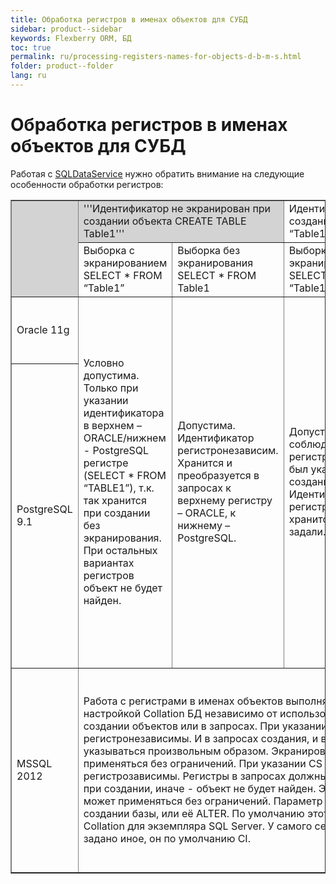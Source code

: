 ```yaml
---
title: Обработка регистров в именах объектов для СУБД
sidebar: product--sidebar
keywords: Flexberry ORM, БД
toc: true
permalink: ru/processing-registers-names-for-objects-d-b-m-s.html
folder: product--folder
lang: ru
---
```

# Обработка регистров в именах объектов для СУБД
Работая с [SQLDataService](s-q-l-data-service.html) нужно обратить внимание на следующие особенности обработки регистров:


<table border='1'>
<tr class="tablerow">
  <td rowspan='2' bgcolor="LightGray"></td>
  <td colspan='2' bgcolor="LightGray">
    '''Идентификатор не экранирован при создании объекта CREATE TABLE Table1'''
  </td>
  <td colspan='2'>
    Идентификатор экранирован при создании объекта CREATE TABLE “Table1”
  </td>
  <td rowspan='2'>
    Особенности для идентификаторов, содержащих символы кириллицы
  </td>
  <td rowspan='2'>
    Особенности использования ключевых слов в качестве идентификаторов
  </td>
</tr>
<tr class="tablerow">  
  <td>Выборка с экранированием SELECT * FROM “Table1”</td>
  <td>Выборка без экранирования SELECT * FROM Table1</td>
  <td>Выборка с экранированием SELECT * FROM “Table1”</td>
  <td>Выборка без экранирования SELECT * FROM Table1</td>
</tr>
<tr class="tablerow">
  <td>Oracle 11g</td>
  <td rowspan='2'>
   Условно допустима. Только при указании идентификатора в верхнем – ORACLE/нижнем - PostgreSQL регистре (SELECT * FROM “TABLE1”), т.к. так хранится при создании без экранирования. При остальных вариантах регистров объект не будет найден.
  </td>
  <td rowspan='2'>
   Допустима. Идентификатор регистронезависим. Хранится и преобразуется в запросах к верхнему регистру – ORACLE, к нижнему –PostgreSQL.
  </td>
  <td rowspan='2'>Допустима с соблюдением регистра, как был указан при создании. Идентификатор регистрозавсим, хранится, как задали.</td>
  <td rowspan='2'>
    Условно допустима. Только если при создании идентификатор был указан в верхнем – ORACLE/нижнем - PostgreSQL регистре (CREATE TABLE “TABLE1”), т.к. так преобразуется в запросах без экранирования. При остальных вариантах регистров объект не будет найден. 
  </td>
  <td>Без особенностей. Обработка аналогична латинице.</td>
  <td rowspan='2'>
   Можно использовать, но такой идентификатор, как при создании объекта, так и при использовании в запросах, должен быть экранирован. Т.е. всегда регистрозависим
   </td>
</tr>
<tr class="tablerow">
  <td>PostgreSQL 9.1</td>
  <td>
    Независимо от способа создания объекта (с экранированием/без) идентификатор будет регистрозависим. Обращаться к нему в запросах, также независимо от способа создания, можно как с экранированием, так и без, но строго с соблюдением регистра всех символов (какой был использован при создании).
  </td>
</tr>
<tr class="tablerow">
  <td>MSSQL 2012</td>
  <td colspan='4'>
   Работа с регистрами в именах объектов выполняется в соответствии с настройкой Collation БД независимо от использования экранирования при создании объектов или в запросах.
При указании CI (Case Insensitive) имена регистронезависимы. И в запросах создания, и в выборках регистры могут указываться произвольным образом. Экранирование также может применяться без ограничений.
При указании CS (Case Sensitive) имена регистрозависимы. Регистры в запросах должны быть указаны точно как при создании, иначе - объект не будет найден. Экранирование также может применяться без ограничений.
Параметр Collation БД задается при создании базы, или её  ALTER. По умолчанию этот параметр совпадает с Collation для экземпляра SQL Server. У самого сервера, если не было задано иное, он по умолчанию CI.
  </td>
  <td>Без особенностей. Обработка аналогична латинице.</td>
  <td>Можно использовать, но такой идентификатор, как при создании объекта, так и при использовании в запросах, должен быть экранирован (кавычками или квадратными скобками). Регистрозависимость , как и в общем случае, определяется только настройкой Collation БД.</td>
</tr>
</table>





 


